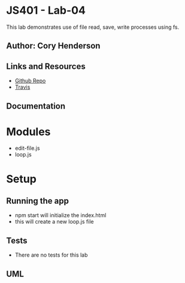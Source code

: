 # JS401 - Lab-04
This lab demonstrates use of file read, save, write processes using fs.

## Author: Cory Henderson

## Links and Resources
- [Github Repo](https://github.com/401-advanced-javascript-1/lab-04)
- [Travis](https://www.travis-ci.com/401-advanced-javascript-1/lab-04)

## Documentation

# Modules
- edit-file.js
- loop.js

# Setup

## Running the app
- npm start will initialize the index.html
- this will create a new loop.js file

## Tests
- There are no tests for this lab

## UML
